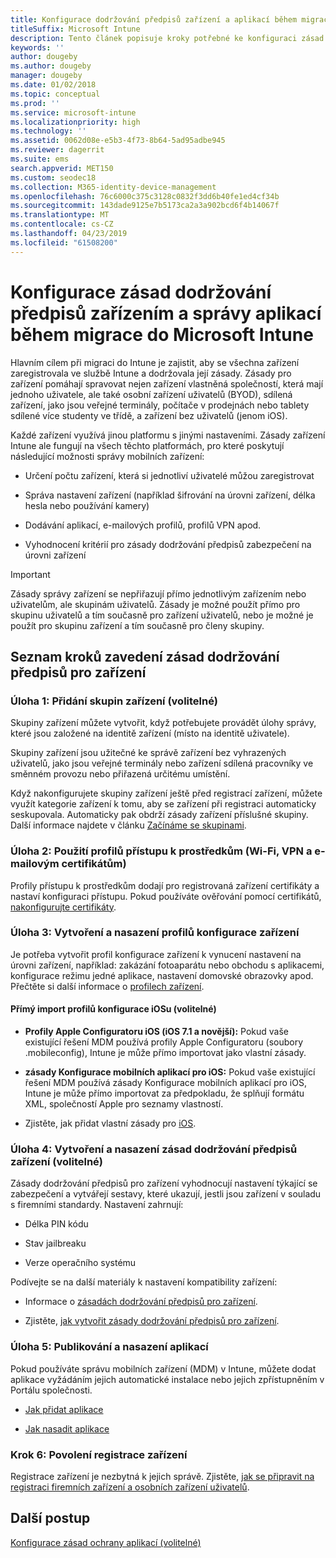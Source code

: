 ```yaml
---
title: Konfigurace dodržování předpisů zařízení a aplikací během migrace do Intune
titleSuffix: Microsoft Intune
description: Tento článek popisuje kroky potřebné ke konfiguraci zásad dodržování předpisů zařízením a správy aplikací během migrace do Microsoft Intune.
keywords: ''
author: dougeby
ms.author: dougeby
manager: dougeby
ms.date: 01/02/2018
ms.topic: conceptual
ms.prod: ''
ms.service: microsoft-intune
ms.localizationpriority: high
ms.technology: ''
ms.assetid: 0062d08e-e5b3-4f73-8b64-5ad95adbe945
ms.reviewer: dagerrit
ms.suite: ems
search.appverid: MET150
ms.custom: seodec18
ms.collection: M365-identity-device-management
ms.openlocfilehash: 76c6000c375c3128c0832f3dd6b40fe1ed4cf34b
ms.sourcegitcommit: 143dade9125e7b5173ca2a3a902bcd6f4b14067f
ms.translationtype: MT
ms.contentlocale: cs-CZ
ms.lasthandoff: 04/23/2019
ms.locfileid: "61508200"
---
```

# <a name="configure-device-compliance-and-app-management-policies-when-migrating-to-microsoft-intune"></a>Konfigurace zásad dodržování předpisů zařízením a správy aplikací během migrace do Microsoft Intune

Hlavním cílem při migraci do Intune je zajistit, aby se všechna zařízení zaregistrovala ve službě Intune a dodržovala její zásady. Zásady pro zařízení pomáhají spravovat nejen zařízení vlastněná společností, která mají jednoho uživatele, ale také osobní zařízení uživatelů (BYOD), sdílená zařízení, jako jsou veřejné terminály, počítače v prodejnách nebo tablety sdílené více studenty ve třídě, a zařízení bez uživatelů (jenom iOS).

Každé zařízení využívá jinou platformu s jinými nastaveními. Zásady zařízení Intune ale fungují na všech těchto platformách, pro které poskytují následující možnosti správy mobilních zařízení:

-   Určení počtu zařízení, která si jednotliví uživatelé můžou zaregistrovat

-   Správa nastavení zařízení (například šifrování na úrovni zařízení, délka hesla nebo používání kamery)

-   Dodávání aplikací, e-mailových profilů, profilů VPN apod.

-   Vyhodnocení kritérií pro zásady dodržování předpisů zabezpečení na úrovni zařízení

> [!IMPORTANT]
> Zásady správy zařízení se nepřiřazují přímo jednotlivým zařízením nebo uživatelům, ale skupinám uživatelů. Zásady je možné použít přímo pro skupinu uživatelů a tím současně pro zařízení uživatelů, nebo je možné je použít pro skupinu zařízení a tím současně pro členy skupiny.

## <a name="task-list-for-device-compliance-policies"></a>Seznam kroků zavedení zásad dodržování předpisů pro zařízení

### <a name="task-1-add-device-groups-optional"></a>Úloha 1: Přidání skupin zařízení (volitelné)

Skupiny zařízení můžete vytvořit, když potřebujete provádět úlohy správy, které jsou založené na identitě zařízení (místo na identitě uživatele).

Skupiny zařízení jsou užitečné ke správě zařízení bez vyhrazených uživatelů, jako jsou veřejné terminály nebo zařízení sdílená pracovníky ve směnném provozu nebo přiřazená určitému umístění.

Když nakonfigurujete skupiny zařízení ještě před registrací zařízení, můžete využít kategorie zařízení k tomu, aby se zařízení při registraci automaticky seskupovala. Automaticky pak obdrží zásady zařízení příslušné skupiny. Další informace najdete v článku [Začínáme se skupinami](groups-get-started.md).

### <a name="task-2-use-resource-access-profiles-wi-fi-vpn-and-email-certificates"></a>Úloha 2: Použití profilů přístupu k prostředkům (Wi-Fi, VPN a e-mailovým certifikátům)

Profily přístupu k prostředkům dodají pro registrovaná zařízení certifikáty a nastaví konfiguraci přístupu. Pokud používáte ověřování pomocí certifikátů, [nakonfigurujte certifikáty](certificates-configure.md).

### <a name="task-3-create-and-deploy-device-configuration-profiles"></a>Úloha 3: Vytvoření a nasazení profilů konfigurace zařízení

Je potřeba vytvořit profil konfigurace zařízení k vynucení nastavení na úrovni zařízení, například: zakázání fotoaparátu nebo obchodu s aplikacemi, konfigurace režimu jedné aplikace, nastavení domovské obrazovky apod. Přečtěte si další informace o [profilech zařízení](device-profiles.md).

####  <a name="directly-import-ios-configuration-profiles-optional"></a>Přímý import profilů konfigurace iOSu (volitelné)

-   **Profily Apple Configuratoru iOS (iOS 7.1 a novější):** Pokud vaše existující řešení MDM používá profily Apple Configuratoru (soubory .mobileconfig), Intune je může přímo importovat jako vlastní zásady.

-   **zásady Konfigurace mobilních aplikací pro iOS:** Pokud vaše existující řešení MDM používá zásady Konfigurace mobilních aplikací pro iOS, Intune je může přímo importovat za předpokladu, že splňují formátu XML, společností Apple pro seznamy vlastností.

- Zjistěte, jak přidat vlastní zásady pro [iOS](custom-settings-ios.md).

### <a name="task-4-create-and-deploy-device-compliance-policies-optional"></a>Úloha 4: Vytvoření a nasazení zásad dodržování předpisů zařízení (volitelné)

Zásady dodržování předpisů pro zařízení vyhodnocují nastavení týkající se zabezpečení a vytvářejí sestavy, které ukazují, jestli jsou zařízení v souladu s firemními standardy. Nastavení zahrnují:

-   Délka PIN kódu

-   Stav jailbreaku

-   Verze operačního systému

Podívejte se na další materiály k nastavení kompatibility zařízení:

-   Informace o [zásadách dodržování předpisů pro zařízení](device-compliance.md).

-   Zjistěte, [jak vytvořit zásady dodržování předpisů pro zařízení](device-compliance-get-started.md).

### <a name="task-5-publish-and-deploy-apps"></a>Úloha 5: Publikování a nasazení aplikací

Pokud používáte správu mobilních zařízení (MDM) v Intune, můžete dodat aplikace vyžádáním jejich automatické instalace nebo jejich zpřístupněním v Portálu společnosti.

-   [Jak přidat aplikace](apps-add.md)

-   [Jak nasadit aplikace](apps-deploy.md)

### <a name="task-6-enable-device-enrollment"></a>Krok 6: Povolení registrace zařízení

Registrace zařízení je nezbytná k jejich správě. Zjistěte, [jak se připravit na registraci firemních zařízení a osobních zařízení uživatelů](device-enrollment.md).

## <a name="next-steps"></a>Další postup

[Konfigurace zásad ochrany aplikací (volitelné)](migration-guide-app-protection-policies.md)
